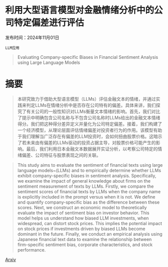 # 利用大型语言模型对金融情绪分析中的公司特定偏差进行评估

发布时间：2024年11月01日

`LLM应用`

> Evaluating Company-specific Biases in Financial Sentiment Analysis using Large Language Models

# 摘要

> 本研究致力于借助大型语言模型（LLMs）评估金融文本的情绪，并通过实践来判定LLMs在情绪分析中是否存在公司特有的偏差。具体来讲，我们探究了有关公司的一般性知识对LLMs衡量文本情绪的影响。首先，我们对比了提示中明确包含公司名称与不包含公司名称时LLMs给出的金融文本情绪得分。我们把这种得分差异定义并量化为公司特定偏差。接着，我们构建了一个经济模型，从理论层面评估情绪偏差对投资者行为的作用。该模型有助于我们理解当广泛存在有偏差的LLM投资时，会如何扭曲股票价格。这暗示了若未来由有偏差的LLMs驱动的投资占据主导，对股票价格可能产生的影响。最后，我们利用日本金融文本数据展开实证分析，以考察公司特定的情绪偏差、公司特征与股票表现之间的关联。

> This study aims to evaluate the sentiment of financial texts using large language models~(LLMs) and to empirically determine whether LLMs exhibit company-specific biases in sentiment analysis. Specifically, we examine the impact of general knowledge about firms on the sentiment measurement of texts by LLMs. Firstly, we compare the sentiment scores of financial texts by LLMs when the company name is explicitly included in the prompt versus when it is not. We define and quantify company-specific bias as the difference between these scores. Next, we construct an economic model to theoretically evaluate the impact of sentiment bias on investor behavior. This model helps us understand how biased LLM investments, when widespread, can distort stock prices. This implies the potential impact on stock prices if investments driven by biased LLMs become dominant in the future. Finally, we conduct an empirical analysis using Japanese financial text data to examine the relationship between firm-specific sentiment bias, corporate characteristics, and stock performance.

[Arxiv](https://arxiv.org/abs/2411.00420)